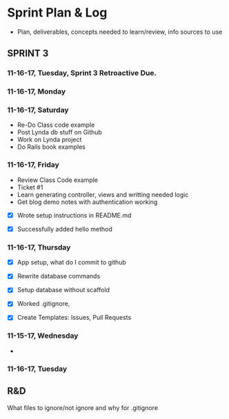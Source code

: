 # Sprint Plan & Log
- Plan, deliverables, concepts needed to learn/review, info sources to use



## SPRINT 3




### 11-16-17, Tuesday, Sprint 3 Retroactive Due.




### 11-16-17, Monday



### 11-16-17, Saturday
- Re-Do Class code example
- Post Lynda db stuff on Github
- Work on Lynda project
- Do Rails book examples





### 11-16-17, Friday
- Review Class Code example
- Ticket #1
- Learn generating controller, views and writting needed logic
- Get blog demo notes with authentication working
- [X] Wrote setup instructions in README.md
- [X] Successfully added hello method



### 11-16-17, Thursday
- [X] App setup, what do I commit to github
- [X] Rewrite database commands
- [X] Setup database without scaffold
- [X] Worked .gitignore, 
- [X] Create Templates: Issues, Pull Requests


### 11-15-17, Wednesday
- 



### 11-16-17, Tuesday



## R&D
What files to ignore/not ignore and why for .gitignore








